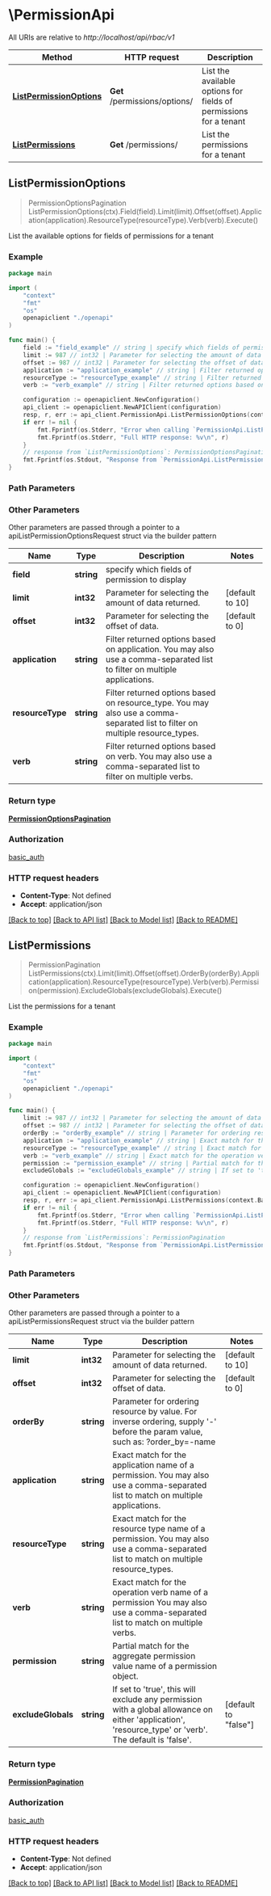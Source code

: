 # \PermissionApi

All URIs are relative to *http://localhost/api/rbac/v1*

Method | HTTP request | Description
------------- | ------------- | -------------
[**ListPermissionOptions**](PermissionApi.md#ListPermissionOptions) | **Get** /permissions/options/ | List the available options for fields of permissions for a tenant
[**ListPermissions**](PermissionApi.md#ListPermissions) | **Get** /permissions/ | List the permissions for a tenant



## ListPermissionOptions

> PermissionOptionsPagination ListPermissionOptions(ctx).Field(field).Limit(limit).Offset(offset).Application(application).ResourceType(resourceType).Verb(verb).Execute()

List the available options for fields of permissions for a tenant



### Example

```go
package main

import (
    "context"
    "fmt"
    "os"
    openapiclient "./openapi"
)

func main() {
    field := "field_example" // string | specify which fields of permission to display
    limit := 987 // int32 | Parameter for selecting the amount of data returned. (optional) (default to 10)
    offset := 987 // int32 | Parameter for selecting the offset of data. (optional) (default to 0)
    application := "application_example" // string | Filter returned options based on application. You may also use a comma-separated list to filter on multiple applications. (optional)
    resourceType := "resourceType_example" // string | Filter returned options based on resource_type. You may also use a comma-separated list to filter on multiple resource_types. (optional)
    verb := "verb_example" // string | Filter returned options based on verb. You may also use a comma-separated list to filter on multiple verbs. (optional)

    configuration := openapiclient.NewConfiguration()
    api_client := openapiclient.NewAPIClient(configuration)
    resp, r, err := api_client.PermissionApi.ListPermissionOptions(context.Background()).Field(field).Limit(limit).Offset(offset).Application(application).ResourceType(resourceType).Verb(verb).Execute()
    if err != nil {
        fmt.Fprintf(os.Stderr, "Error when calling `PermissionApi.ListPermissionOptions``: %v\n", err)
        fmt.Fprintf(os.Stderr, "Full HTTP response: %v\n", r)
    }
    // response from `ListPermissionOptions`: PermissionOptionsPagination
    fmt.Fprintf(os.Stdout, "Response from `PermissionApi.ListPermissionOptions`: %v\n", resp)
}
```

### Path Parameters



### Other Parameters

Other parameters are passed through a pointer to a apiListPermissionOptionsRequest struct via the builder pattern


Name | Type | Description  | Notes
------------- | ------------- | ------------- | -------------
 **field** | **string** | specify which fields of permission to display | 
 **limit** | **int32** | Parameter for selecting the amount of data returned. | [default to 10]
 **offset** | **int32** | Parameter for selecting the offset of data. | [default to 0]
 **application** | **string** | Filter returned options based on application. You may also use a comma-separated list to filter on multiple applications. | 
 **resourceType** | **string** | Filter returned options based on resource_type. You may also use a comma-separated list to filter on multiple resource_types. | 
 **verb** | **string** | Filter returned options based on verb. You may also use a comma-separated list to filter on multiple verbs. | 

### Return type

[**PermissionOptionsPagination**](PermissionOptionsPagination.md)

### Authorization

[basic_auth](../README.md#basic_auth)

### HTTP request headers

- **Content-Type**: Not defined
- **Accept**: application/json

[[Back to top]](#) [[Back to API list]](../README.md#documentation-for-api-endpoints)
[[Back to Model list]](../README.md#documentation-for-models)
[[Back to README]](../README.md)


## ListPermissions

> PermissionPagination ListPermissions(ctx).Limit(limit).Offset(offset).OrderBy(orderBy).Application(application).ResourceType(resourceType).Verb(verb).Permission(permission).ExcludeGlobals(excludeGlobals).Execute()

List the permissions for a tenant



### Example

```go
package main

import (
    "context"
    "fmt"
    "os"
    openapiclient "./openapi"
)

func main() {
    limit := 987 // int32 | Parameter for selecting the amount of data returned. (optional) (default to 10)
    offset := 987 // int32 | Parameter for selecting the offset of data. (optional) (default to 0)
    orderBy := "orderBy_example" // string | Parameter for ordering resource by value. For inverse ordering, supply '-' before the param value, such as: ?order_by=-name (optional)
    application := "application_example" // string | Exact match for the application name of a permission. You may also use a comma-separated list to match on multiple applications. (optional)
    resourceType := "resourceType_example" // string | Exact match for the resource type name of a permission. You may also use a comma-separated list to match on multiple resource_types. (optional)
    verb := "verb_example" // string | Exact match for the operation verb name of a permission You may also use a comma-separated list to match on multiple verbs. (optional)
    permission := "permission_example" // string | Partial match for the aggregate permission value name of a permission object. (optional)
    excludeGlobals := "excludeGlobals_example" // string | If set to 'true', this will exclude any permission with a global allowance on either 'application', 'resource_type' or 'verb'. The default is 'false'. (optional) (default to "false")

    configuration := openapiclient.NewConfiguration()
    api_client := openapiclient.NewAPIClient(configuration)
    resp, r, err := api_client.PermissionApi.ListPermissions(context.Background()).Limit(limit).Offset(offset).OrderBy(orderBy).Application(application).ResourceType(resourceType).Verb(verb).Permission(permission).ExcludeGlobals(excludeGlobals).Execute()
    if err != nil {
        fmt.Fprintf(os.Stderr, "Error when calling `PermissionApi.ListPermissions``: %v\n", err)
        fmt.Fprintf(os.Stderr, "Full HTTP response: %v\n", r)
    }
    // response from `ListPermissions`: PermissionPagination
    fmt.Fprintf(os.Stdout, "Response from `PermissionApi.ListPermissions`: %v\n", resp)
}
```

### Path Parameters



### Other Parameters

Other parameters are passed through a pointer to a apiListPermissionsRequest struct via the builder pattern


Name | Type | Description  | Notes
------------- | ------------- | ------------- | -------------
 **limit** | **int32** | Parameter for selecting the amount of data returned. | [default to 10]
 **offset** | **int32** | Parameter for selecting the offset of data. | [default to 0]
 **orderBy** | **string** | Parameter for ordering resource by value. For inverse ordering, supply &#39;-&#39; before the param value, such as: ?order_by&#x3D;-name | 
 **application** | **string** | Exact match for the application name of a permission. You may also use a comma-separated list to match on multiple applications. | 
 **resourceType** | **string** | Exact match for the resource type name of a permission. You may also use a comma-separated list to match on multiple resource_types. | 
 **verb** | **string** | Exact match for the operation verb name of a permission You may also use a comma-separated list to match on multiple verbs. | 
 **permission** | **string** | Partial match for the aggregate permission value name of a permission object. | 
 **excludeGlobals** | **string** | If set to &#39;true&#39;, this will exclude any permission with a global allowance on either &#39;application&#39;, &#39;resource_type&#39; or &#39;verb&#39;. The default is &#39;false&#39;. | [default to &quot;false&quot;]

### Return type

[**PermissionPagination**](PermissionPagination.md)

### Authorization

[basic_auth](../README.md#basic_auth)

### HTTP request headers

- **Content-Type**: Not defined
- **Accept**: application/json

[[Back to top]](#) [[Back to API list]](../README.md#documentation-for-api-endpoints)
[[Back to Model list]](../README.md#documentation-for-models)
[[Back to README]](../README.md)

